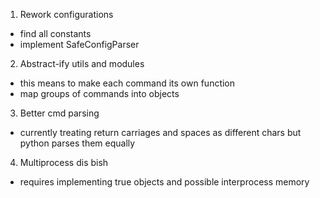 1. Rework configurations
 - find all constants
 - implement SafeConfigParser

2. Abstract-ify utils and modules
 - this means to make each command its own function
 - map groups of commands into objects

3. Better cmd parsing
 - currently treating return carriages and spaces as different chars but python parses them equally

4. Multiprocess dis bish
 - requires implementing true objects and possible interprocess memory
